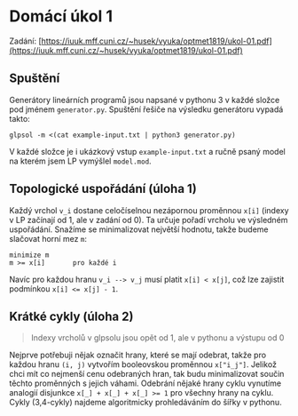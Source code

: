 Domácí úkol 1
=============

Zadání: [https://iuuk.mff.cuni.cz/~husek/vyuka/optmet1819/ukol-01.pdf](https://iuuk.mff.cuni.cz/~husek/vyuka/optmet1819/ukol-01.pdf)


Spuštění
--------

Generátory lineárních programů jsou napsané v pythonu 3 v každé složce pod jménem `generator.py`. Spuštění řešiče na výsledku generátoru vypadá takto:

    glpsol -m <(cat example-input.txt | python3 generator.py)

V každé složce je i ukázkový vstup `example-input.txt` a ručně psaný model na kterém jsem LP vymýšlel `model.mod`.


Topologické uspořádání (úloha 1)
--------------------------------

Každý vrchol `v_i` dostane celočíselnou nezápornou proměnnou `x[i]` (indexy v LP začínají od 1, ale v zadání od 0). Ta určuje pořadí vrcholu ve výsledném uspořádání. Snažíme se minimalizovat největší hodnotu, takže budeme slačovat horní mez `m`:

    minimize m
    m >= x[i]       pro každé i

Navíc pro každou hranu `v_i --> v_j` musí platit `x[i] < x[j]`, což lze zajistit podmínkou `x[i] <= x[j] - 1`.


Krátké cykly (úloha 2)
----------------------

> Indexy vrcholů v glpsolu jsou opět od 1, ale v pythonu a výstupu od 0

Nejprve potřebuji nějak označit hrany, které se mají odebrat, takže pro každou hranu `(i, j)` vytvořím booleovskou proměnnou `x["i_j"]`. Jelikož chci mít co nejmenší cenu odebraných hran, tak budu minimalizovat součin těchto proměnných s jejich váhami. Odebrání nějaké hrany cyklu vynutíme analogií disjunkce `x[_] + x[_] + x[_] >= 1` pro všechny hrany na cyklu. Cykly (3,4-cykly) najdeme algoritmicky prohledáváním do šířky v pythonu.
